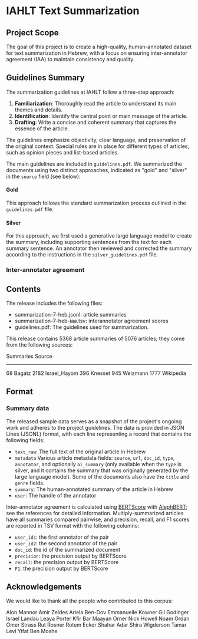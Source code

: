 # IAHLT Text Summarization

## Project Scope

The goal of this project is to create a high-quality, human-annotated dataset
for text summarization in Hebrew, with a focus on ensuring inter-annotator
agreement (IAA) to maintain consistency and quality.

## Guidelines Summary

The summarization guidelines at IAHLT follow a three-step approach:

1. **Familiarization**: Thoroughly read the article to understand its main
themes and details.
2. **Identification**: Identify the central point or main message of the
article.
3. **Drafting**: Write a concise and coherent summary that captures the essence
of the article.

The guidelines emphasize objectivity, clear language, and preservation of the
original context. Special rules are in place for different types of articles,
such as opinion pieces and list-based articles.

The main guidelines are included in `guidelines.pdf`.
We summarized the documents using two distinct approaches, indicated as "gold" and "silver" in the `source` field (see below):

#### Gold
This approach follows the standard summarization process outlined in the `guidelines.pdf` file.

#### Silver
For this approach, we first used a generative large language model to create the summary, including 
supporting sentences from the text for each summary sentence. An annotator then reviewed and corrected 
the summary according to the instructions in the `silver_guidelines.pdf` file.

### Inter-annotator agreement

## Contents

The release includes the following files:

- summarization-7-heb.jsonl: article summaries
- summarization-7-heb-iaa.tsv: interannotator agreement scores
- guidelines.pdf: The guidelines used for summarization.

This release contains 5368 article summaries of 5076 articles;
they come from the following sources:

Summaries  Source
---------  ------
68         Bagatz
2182       Israel_Hayom
396        Knesset
945        Weizmann
1777       Wikipedia

## Format

### Summary data

The released sample data serves as a snapshot of the project's ongoing work and
adheres to the project guidelines. The data is provided in JSON Lines (JSONL)
format, with each line representing a record that contains the following
fields:

- `text_raw`: The full text of the original article in Hebrew
- `metadata` Various article metadata fields: `source`,
  `url`, `doc_id`, `type`, `annotator`, and optionally 
  `ai_summary` (only available when the `type` is silver, and it contains 
   the summary that was originally generated by the large language model). Some of the
   documents also have the `title` and `genre` fields.
- `summary`: The human-annotated summary of the article in Hebrew
- `user`: The handle of the annotator


Inter-annotator agreement is calculated using [BERTScore] with [AlephBERT]; see
the references for detailed information. Multiply-summarized articles have all
summaries compared pairwise, and precision, recall, and F1 scores are reported
in TSV format with the following columns:

- `user_id1`: the first annotator of the pair
- `user_id2`: the second annotator of the pair
- `doc_id`: the id of the summarized document
- `precision`: the precision output by BERTScore
- `recall`: the precision output by BERTScore
- `F1`: the precision output by BERTScore

[BERTScore]: https://arxiv.org/abs/1904.09675
[AlephBERT]: https://arxiv.org/abs/2104.04052

## Acknowledgements

We would like to thank all the people who contributed to this corpus:

Alon Mannor
Amir Zeldes
Ariela Ben-Dov
Emmanuelle Kowner
Gil Godinger
Israel Landau
Leaya Porter
Kfir Bar
Maayan Orner
Nick Howell
Noam Ordan
Omer Strass
Rut Rosner
Rotem Ecker
Shahar Adar
Shira Wigderson
Tamar Levi
Yifat Ben Moshe

